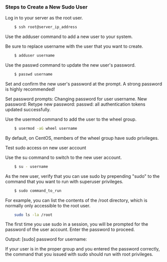 ### Steps to Create a New Sudo User

Log in to your server as the root user.

```bash
    $ ssh root@server_ip_address
```

Use the adduser command to add a new user to your system.

Be sure to replace username with the user that you want to create.
```bash
    $ adduser username
```
Use the passwd command to update the new user's password.
```bash
    $ passwd username
```
Set and confirm the new user's password at the prompt. A strong password is highly recommended!

Set password prompts:
Changing password for user username.
New password:
Retype new password:
passwd: all authentication tokens updated successfully.

Use the usermod command to add the user to the wheel group.
```bash
    $ usermod -aG wheel username
```
By default, on CentOS, members of the wheel group have sudo privileges.

Test sudo access on new user account

Use the su command to switch to the new user account.
```bash
    $ su - username
```
As the new user, verify that you can use sudo by prepending "sudo" to the command that you want to run with superuser privileges.
```bash
    $ sudo command_to_run
```
For example, you can list the contents of the /root directory, which is normally only accessible to the root user.
```bash
    sudo ls -la /root
```
The first time you use sudo in a session, you will be prompted for the password of the user account. Enter the password to proceed.

Output:
[sudo] password for username:

If your user is in the proper group and you entered the password correctly, the command that you issued with sudo should run with root privileges.
